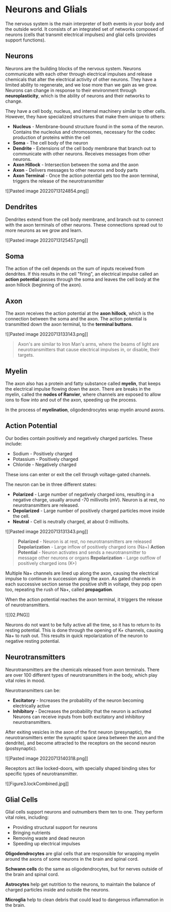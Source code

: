 # Neurons and Glials
The nervous system is the main interpreter of both events in your body and the outside world. It consists of an integrated set of networks composed of neurons (cells that transmit electrical impulses) and glial cells (provides support functions). 

## Neurons
Neurons are the building blocks of the nervous system. Neurons communicate with each other through electrical impulses and release chemicals that alter the electrical activity of other neurons. They have a limited ability to regenerate, and we lose more than we gain as we grow. Neurons can change in response to their environment through **neuroplasticity**, which is the ability of neurons and their networks to change.

They have a cell body, nucleus, and internal machinery similar to other cells. However, they have specialized structures that make them unique to others:
* **Nucleus** - Membrane-bound structure found in the soma of the neuron. Contains the nucleolus and chromosomes, necessary for the codec production of proteins within the cell
* **Soma** - The cell body of the neuron
* **Dendrite** - Extensions of the cell body membrane that branch out to communicate with other neurons. Receives messages from other neurons.
* **Axon Hillock** - Intersection between the soma and the axon
* **Axon** - Delivers messages to other neurons and body parts
* **Axon Terminal** - Once the action potential gets too the axon terminal, triggers the release of the neurotransmitter

![[Pasted image 20220713124854.png]]

## Dendrites
Dendrites extend from the cell body membrane, and branch out to connect with the axon terminals of other neurons. These connections spread out to more neurons as we grow and learn.

![[Pasted image 20220713125457.png]]

## Soma
The action of the cell depends on the sum of inputs received from dendrites. If this results in the cell "firing", an electrical impulse called an **action potential** passes through the soma and leaves the cell body at the axon hillock (beginning of the axon). 

## Axon
The axon receives the action potential at the **axon hillock**, which is the connection between the soma and the axon. The action potential is transmitted down the axon terminal, to the **terminal buttons**.

![[Pasted image 20220713133143.png]]
> Axon's are similar to Iron Man's arms, where the beams of light are neurotransmitters that cause electrical impulses in, or disable, their targets.

## Myelin
The axon also has a protein and fatty substance called **myelin**, that keeps the electrical impulse flowing down the axon. There are breaks in the myelin, called the **nodes of Ranvier**, where channels are exposed to allow ions to flow into and out of the axon, speeding up the process.

In the process of **myelination**, oligodendrocytes wrap myelin around axons.

## Action Potential
Our bodies contain positively and negatively charged particles. These include:
* Sodium - Positively charged
* Potassium - Positively charged
* Chloride - Negatively charged

These ions can enter or exit the cell through voltage-gated channels. 

The neuron can be in three different states:
* **Polarized** - Large number of negatively charged ions, resulting in a negative charge, usually around -70 millivolts (mV). Neuron is at rest, no neurotransmitters are released.
* **Depolarized** - Large number of positively charged particles move inside the cell.
* **Neutral** - Cell is neutrally charged, at about 0 millivolts.

![[Pasted image 20220713131343.png]]
> **Polarized** - Neuron is at rest, no neurotransmitters are released
> **Depolarization** - Large inflow of positively charged ions (Na+)
> **Action Potential** - Neuron activates and sends a neurotransmitter to message other neurons or organs
> **Repolarization** - Large outflow of positively charged ions (K+)

Multiple Na+ channels are lined up along the axon, causing the electrical impulse to continue in succession along the axon. As gated channels in each successive section sense the positive shift in voltage, they pop open too, repeating the rush of Na+, called **propagation**.

When the action potential reaches the axon terminal, it triggers the release of neurotransmitters.

![[02.PNG]]

Neurons do not want to be fully active all the time, so it has to return to its resting potential. This is done through the opening of K+ channels, causing Na+ to rush out. This results in quick repolarization of the neuron to negative resting potential.

## Neurotransmitters
Neurotransmitters are the chemicals released from axon terminals. There are over 100 different types of neurotransmitters in the body, which play vital roles in mood.

Neurotransmitters can be:
* **Excitatory** - Increases the probability of the neuron becoming electrically active
* **Inhibitory** - Decreases the probability that the neuron is activated
Neurons can receive inputs from both excitatory and inhibitory neurotransmitters.

After exiting vesicles in the axon of the first neuron (presynaptic), the neurotransmitters enter the synaptic space (area between the axon and the dendrite), and become attracted to the receptors on the second neuron (postsynaptic).

![[Pasted image 20220713140318.png]]

Receptors act like locked-doors, with specially shaped binding sites for specific types of neurotransmitter.

![[Figure3.lockCombined.jpg]]

## Glial Cells
Glial cells support neurons and outnumbers them ten to one. They perform vital roles, including:
* Providing structural support for neurons
* Bringing nutrients
* Removing waste and dead neuron
* Speeding up electrical impulses

**Oligodendrocytes** are glial cells that are responsible for wrapping myelin around the axons of some neurons in the brain and spinal cord.

**Schwann cells** do the same as oligodendrocytes, but for nerves outside of the brain and spinal cord.

**Astrocytes** help get nutrition to the neurons, to maintain the balance of charged particles inside and outside the neurons.

**Microglia** help to clean debris that could lead to dangerous inflammation in the brain.

